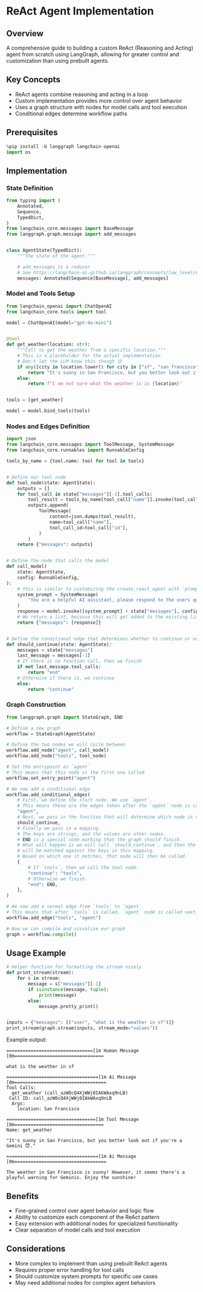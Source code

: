 # ReAct Agent Implementation

## Overview
A comprehensive guide to building a custom ReAct (Reasoning and Acting) agent from scratch using LangGraph, allowing for greater control and customization than using prebuilt agents.

## Key Concepts
- ReAct agents combine reasoning and acting in a loop
- Custom implementation provides more control over agent behavior
- Uses a graph structure with nodes for model calls and tool execution
- Conditional edges determine workflow paths

## Prerequisites
```python
%pip install -U langgraph langchain-openai
import os
```

## Implementation

### State Definition
```python
from typing import (
    Annotated,
    Sequence,
    TypedDict,
)
from langchain_core.messages import BaseMessage
from langgraph.graph.message import add_messages


class AgentState(TypedDict):
    """The state of the agent."""

    # add_messages is a reducer
    # See https://langchain-ai.github.io/langgraph/concepts/low_level/#reducers
    messages: Annotated[Sequence[BaseMessage], add_messages]
```

### Model and Tools Setup
```python
from langchain_openai import ChatOpenAI
from langchain_core.tools import tool

model = ChatOpenAI(model="gpt-4o-mini")


@tool
def get_weather(location: str):
    """Call to get the weather from a specific location."""
    # This is a placeholder for the actual implementation
    # Don't let the LLM know this though 😊
    if any([city in location.lower() for city in ["sf", "san francisco"]]):
        return "It's sunny in San Francisco, but you better look out if you're a Gemini 😈."
    else:
        return f"I am not sure what the weather is in {location}"


tools = [get_weather]

model = model.bind_tools(tools)
```

### Nodes and Edges Definition
```python
import json
from langchain_core.messages import ToolMessage, SystemMessage
from langchain_core.runnables import RunnableConfig

tools_by_name = {tool.name: tool for tool in tools}


# Define our tool node
def tool_node(state: AgentState):
    outputs = []
    for tool_call in state["messages"][-1].tool_calls:
        tool_result = tools_by_name[tool_call["name"]].invoke(tool_call["args"])
        outputs.append(
            ToolMessage(
                content=json.dumps(tool_result),
                name=tool_call["name"],
                tool_call_id=tool_call["id"],
            )
        )
    return {"messages": outputs}


# Define the node that calls the model
def call_model(
    state: AgentState,
    config: RunnableConfig,
):
    # this is similar to customizing the create_react_agent with 'prompt' parameter, but is more flexible
    system_prompt = SystemMessage(
        "You are a helpful AI assistant, please respond to the users query to the best of your ability!"
    )
    response = model.invoke([system_prompt] + state["messages"], config)
    # We return a list, because this will get added to the existing list
    return {"messages": [response]}


# Define the conditional edge that determines whether to continue or not
def should_continue(state: AgentState):
    messages = state["messages"]
    last_message = messages[-1]
    # If there is no function call, then we finish
    if not last_message.tool_calls:
        return "end"
    # Otherwise if there is, we continue
    else:
        return "continue"
```

### Graph Construction
```python
from langgraph.graph import StateGraph, END

# Define a new graph
workflow = StateGraph(AgentState)

# Define the two nodes we will cycle between
workflow.add_node("agent", call_model)
workflow.add_node("tools", tool_node)

# Set the entrypoint as `agent`
# This means that this node is the first one called
workflow.set_entry_point("agent")

# We now add a conditional edge
workflow.add_conditional_edges(
    # First, we define the start node. We use `agent`.
    # This means these are the edges taken after the `agent` node is called.
    "agent",
    # Next, we pass in the function that will determine which node is called next.
    should_continue,
    # Finally we pass in a mapping.
    # The keys are strings, and the values are other nodes.
    # END is a special node marking that the graph should finish.
    # What will happen is we will call `should_continue`, and then the output of that
    # will be matched against the keys in this mapping.
    # Based on which one it matches, that node will then be called.
    {
        # If `tools`, then we call the tool node.
        "continue": "tools",
        # Otherwise we finish.
        "end": END,
    },
)

# We now add a normal edge from `tools` to `agent`.
# This means that after `tools` is called, `agent` node is called next.
workflow.add_edge("tools", "agent")

# Now we can compile and visualize our graph
graph = workflow.compile()
```

## Usage Example
```python
# Helper function for formatting the stream nicely
def print_stream(stream):
    for s in stream:
        message = s["messages"][-1]
        if isinstance(message, tuple):
            print(message)
        else:
            message.pretty_print()


inputs = {"messages": [("user", "what is the weather in sf")]}
print_stream(graph.stream(inputs, stream_mode="values"))
```

Example output:
```
================================[1m Human Message [0m=================================

what is the weather in sf

==================================[1m Ai Message [0m==================================
Tool Calls:
  get_weather (call_azW0cQ4XjWWj0IAkWAxq9nLB)
 Call ID: call_azW0cQ4XjWWj0IAkWAxq9nLB
  Args:
    location: San Francisco

=================================[1m Tool Message [0m=================================
Name: get_weather

"It's sunny in San Francisco, but you better look out if you're a Gemini 😈."

==================================[1m Ai Message [0m==================================

The weather in San Francisco is sunny! However, it seems there's a playful warning for Geminis. Enjoy the sunshine!
```

## Benefits
- Fine-grained control over agent behavior and logic flow
- Ability to customize each component of the ReAct pattern
- Easy extension with additional nodes for specialized functionality
- Clear separation of model calls and tool execution

## Considerations
- More complex to implement than using prebuilt ReAct agents
- Requires proper error handling for tool calls
- Should customize system prompts for specific use cases
- May need additional nodes for complex agent behaviors
